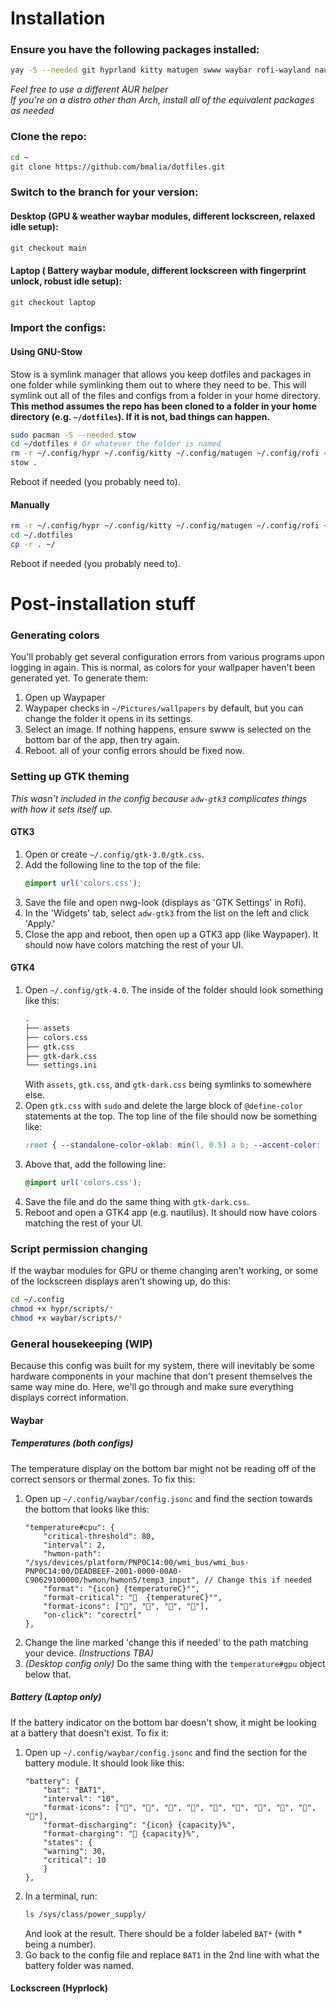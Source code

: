 # Installation

### Ensure you have the following packages installed:
```sh
yay -S --needed git hyprland kitty matugen swww waybar rofi-wayland nautilus swaync hyprlock hypridle ttf-jetbrains-mono-nerd cliphist adw-gtk-theme network-manager-applet waypaper swayosd nwg-look xdg-desktop-portal-hyprland xdg-desktop-portal-gtk hyprpolkitagent
```
*Feel free to use a different AUR helper* \
*If you're on a distro other than Arch, install all of the equivalent packages as needed*

### Clone the repo:
```sh
cd ~
git clone https://github.com/bmalia/dotfiles.git
```
### Switch to the branch for your version:
#### Desktop (GPU & weather waybar modules, different lockscreen, relaxed idle setup):
```sh
git checkout main
```
#### Laptop ( Battery waybar module, different lockscreen with fingerprint unlock, robust idle setup):
```sh
git checkout laptop
```
### Import the configs:
#### Using GNU-Stow
Stow is a symlink manager that allows you keep dotfiles and packages in one folder while symlinking them out to where they need to be. This will symlink out all of the files and configs from a folder in your home directory. \
**This method assumes the repo has been cloned to a folder in your home directory (e.g. `~/dotfiles`). If it is not, bad things can happen.**
```sh
sudo pacman -S --needed stow
cd ~/dotfiles # Or whatever the folder is named
rm -r ~/.config/hypr ~/.config/kitty ~/.config/matugen ~/.config/rofi ~/.config/waybar ~/.config/waypaper ~/.config/wlogout # Stow will fail if the directories it tries to link to are occupied. THIS WILL DELETE ALL DATA IN THESE FOLDERS, so make a backup if needed
stow .
```
Reboot if needed (you probably need to).
#### Manually
```sh
rm -r ~/.config/hypr ~/.config/kitty ~/.config/matugen ~/.config/rofi ~/.config/waybar ~/.config/waypaper ~/.config/wlogout # Same warning as above, make backups if needed.
cd ~/.dotfiles
cp -r . ~/
```
Reboot if needed (you probably need to).

# Post-installation stuff
### Generating colors
You'll probably get several configuration errors from various programs upon logging in again. This is normal, as colors for your wallpaper haven't been generated yet. To generate them:
1. Open up Waypaper
2. Waypaper checks in `~/Pictures/wallpapers` by default, but you can change the folder it opens in its settings.
3. Select an image. If nothing happens, ensure swww is selected on the bottom bar of the app, then try again.
4. Reboot. all of your config errors should be fixed now.

### Setting up GTK theming
*This wasn't included in the config because `adw-gtk3` complicates things with how it sets itself up.*
#### GTK3
1. Open or create `~/.config/gtk-3.0/gtk.css`.
2. Add the following line to the top of the file:
    ```css
    @import url('colors.css');
    ```
3. Save the file and open nwg-look (displays as 'GTK Settings' in Rofi).
4. In the 'Widgets' tab, select `adw-gtk3` from the list on the left and click 'Apply.'
5. Close the app and reboot, then open up a GTK3 app (like Waypaper). It should now have colors matching the rest of your UI.

#### GTK4
1. Open `~/.config/gtk-4.0`. The inside of the folder should look something like this:
    ```txt
    .
    ├── assets
    ├── colors.css
    ├── gtk.css
    ├── gtk-dark.css
    └── settings.ini
    ```
    With `assets`, `gtk.css`, and `gtk-dark.css` being symlinks to somewhere else.
2. Open `gtk.css` with `sudo` and delete the large block of `@define-color` statements at the top. The top line of the file should now be something like:
    ```css
    :root { --standalone-color-oklab: min(l, 0.5) a b; --accent-color: oklab(
    ```
3. Above that, add the following line:
    ```css
    @import url('colors.css');
4. Save the file and do the same thing with `gtk-dark.css`.
5. Reboot and open a GTK4 app (e.g. nautilus). It should now have colors matching the rest of your UI.

### Script permission changing
If the waybar modules for GPU or theme changing aren't working, or some of the lockscreen displays aren't showing up, do this:
```sh
cd ~/.config
chmod +x hypr/scripts/*
chmod +x waybar/scripts/*
``` 
### General housekeeping (WIP)
Because this config was built for my system, there will inevitably be some hardware components in your machine that don't present themselves the same way mine do. Here, we'll go through and make sure everything displays correct information.

#### Waybar
##### Temperatures (both configs)
The temperature display on the bottom bar might not be reading off of the correct sensors or thermal zones. To fix this:
1. Open up `~/.config/waybar/config.jsonc` and find the section towards the bottom that looks like this:
    ```jsonc
    "temperature#cpu": {
        "critical-threshold": 80,
        "interval": 2,
        "hwmon-path": "/sys/devices/platform/PNP0C14:00/wmi_bus/wmi_bus-PNP0C14:00/DEADBEEF-2001-0000-00A0-C90629100000/hwmon/hwmon5/temp3_input", // Change this if needed
        "format": "{icon} {temperatureC}°",
        "format-critical": "  {temperatureC}°",
        "format-icons": ["", "", "", ""],
        "on-click": "corectrl"
    },
    ```
2. Change the line marked 'change this if needed' to the path matching your device. *(Instructions TBA)*
3. *(Desktop config only)*  Do the same thing with the `temperature#gpu` object below that.

##### Battery (Laptop only)
If the battery indicator on the bottom bar doesn't show, it might be looking at a battery that doesn't exist. To fix it:
1. Open up `~/.config/waybar/config.jsonc` and find the section for the battery module. It should look like this:
    ```jsonc
    "battery": {
        "bat": "BAT1",
        "interval": "10",
        "format-icons": ["󰁺", "󰁻", "󰁼", "󰁽", "󰁾", "󰁿", "󰂀", "󰂁", "󰂂", "󰁹"],
        "format-discharging": "{icon} {capacity}%",
        "format-charging": "󰂄 {capacity}%",
        "states": {
        "warning": 30,
        "critical": 10
        }
    },
    ```
2. In a terminal, run:
    ```sh
    ls /sys/class/power_supply/
    ```
    And look at the result. There should be a folder labeled `BAT*` (with * being a number).
3. Go back to the config file and replace `BAT1` in the 2nd line with what the battery folder was named.

#### Lockscreen (Hyprlock)

